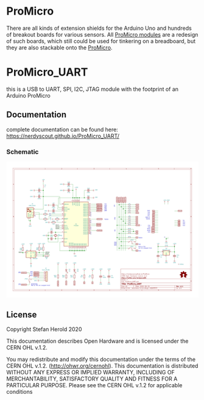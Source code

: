# ProMicro
There are all kinds of extension shields for the Arduino Uno and hundreds of breakout boards for various sensors. All [ProMicro modules](https://github.com/nerdyscout?tab=repositories&q=ProMicro) are a redesign of such boards, which still could be used for tinkering on a breadboard, but they are also stackable onto the [ProMicro](https://github.com/sparkfun/Pro_Micro).

# ProMicro_UART
this is a USB to UART, SPI, I2C, JTAG module with the footprint of an Arduino ProMicro

## Documentation
complete documentation can be found here: https://nerdyscout.github.io/ProMicro_UART/

### Schematic
[![ProMicro_UART_schematic](docs/ProMicro_UART_schematic.svg)](docs/ProMicro_UART_schematic.pdf)

## License
Copyright Stefan Herold 2020

This documentation describes Open Hardware and is licensed under the CERN OHL v.1.2.

You may redistribute and modify this documentation under the terms of the CERN OHL v.1.2. (http://ohwr.org/cernohl). This documentation is distributed WITHOUT ANY EXPRESS OR IMPLIED WARRANTY, INCLUDING OF MERCHANTABILITY, SATISFACTORY QUALITY AND FITNESS FOR A PARTICULAR PURPOSE. Please see the CERN OHL v.1.2 for applicable conditions
